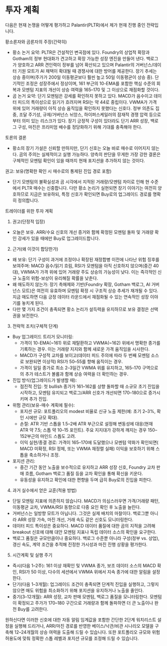 # 투자 계획

다음은 현재 논쟁을 어떻게 평가하고 Palantir(PLTR)에서 제가 현재 진행 중인 전략입니다.

황소론자와 곰론자의 주장(간략히)
- 황소 논거 요약: PLTR은 건설적인 변곡점에 있다. Foundry의 상업적 확장과 Gotham의 정부 현대화가 견고하고 확장 가능한 성장 엔진을 만들어 낸다. 백로그가 양호하고 ARR 견인력이 정부를 넘어 확산되고 있으며 Palantir의 거버넌스/데이터 기원 모트가 AI 채택이 확대될 때 경쟁사에 대한 방어를 제공한다. 장기 추세는 상승 중이며(주가가 200일 이동평균보다 훨씬 높고 50일 이동평균이 상승 중). 단기적인 조정은 성장주에서 정상이며, 161 부근의 10-EMA를 포함한 핵심 수준의 회복과 모멘텀 지표의 개선이 상승 여력을 165–170 및 그 이상으로 재점화할 것이다.
- 곰 논거 요약: 단기 모멘텀은 강세를 확인하지 못하고 있다. MACD가 음수이고 데이터 피드의 특이성으로 읽기가 흐려지며 RSI는 약 44로 중립이다. VWMA가 가격 위에 있어 거래량이 아직 상승 움직임을 확인하지 못했다는 신호다. 정부 의존도 집중, 조달 주기성, 규제/거버넌스 뉘앙스, 하이퍼스케일러의 잠재적 경쟁 압력 등으로부터 의미 있는 리스크가 있다. 장기 긍정적 구성이 있더라도 단기 ARR 성장, 백로그 구성, 마진은 프리미엄 배수를 정당화하기 위해 기대를 충족해야 한다.

토론의 결론
- 황소의 장기 가설은 신뢰할 만하지만, 단기 신호는 오늘 바로 매수로 이어지지 않는다. 곰의 주의는 실제적이고 실행 가능하다. 양측의 판단을 무게한 가장 강한 결론은 구체적인 모멘텀 확인이 있을 때까지 현재 포지션을 추가하지 않는 것이다.

권고: 보유(명확한 확인 시 매수로의 통제된 진입 경로 포함)
- 단기 모멘텀의 불확실성과 곰 시각에서 지적된 거래량/모멘텀 차이로 인해 현 수준에서 PLTR 매수는 신중합니다. 다만 황소 논리가 실현되면 장기 이야기는 여전히 양호하므로 지금은 보유하되, 특정 신호가 확인되면 Buy로의 업그레이드 경로를 명확히 정의합니다.

트레이더를 위한 투자 계획
1) 권고(단정적 입장)
- 오늘은 보유. ARR/수요 신호의 개선 증거와 함께 확정된 모멘텀 돌파 및 거래량 확인 강세가 있을 때에만 Buy로 업그레이드합니다.

2) 근거(왜 이것이 합당한가)
- 왜 보유: 단기 구성이 과거에 조정이나 확장된 재정합병 이전에 나타난 위험 징후를 보여주며: MACD 음수/읽기 흐림, RSI가 모멘텀을 아직 신호하지 않으며(중간 40대), VWMA가 가격 위에 있어 거래량 주도 상승의 가능성이 낮다. 이는 즉각적인 신규 노출의 위험-보상이 유리해질 확률을 낮춘다.
- 왜 매도하지 않는가: 장기 촉매제와 기반(Foundry 확장, Gotham 백로그, AI 거버넌스 모트)은 여전히 유효하며 모멘텀 확정 시 구조적 상승 추세가 재개될 수 있다. 지금 매도하면 다음 긍정 데이터 라운드에서 재점화될 수 있는 연속적인 성장 이야기를 놓치게 된다.
- 다만 몇 가지 조건이 충족되면 황소 논리가 설득력을 유지하므로 보유 결정은 선택권을 보전한다.

3) 전략적 조치(구체적 단계)
- Buy 업그레이드 트리거 모니터링:
  - 가격이 10-EMA(~161) 위로 재탈환하고 VWMA(~162) 위에서 명확한 종가를 기록하는 경우. 이는 거래량 지지와 함께 새로운 가격 움직임을 시사한다.
  - MACD가 구성적 교차를 보이고(데이터 피드 주의에 따라 두 번째 모멘텀 소스로 보완되면 이상적) RSI가 50–55를 향해 움직이는 경우.
  - 가격이 일일 종가로 최소 2–3일간 VWMA 위를 유지하고, 165–170 구역으로의 추가 테스트가 볼륨과 함께 상승 여력을 더 확인하는 경우.
- 진입 방식(업그레이드가 발생할 때):
  - 점진적 진입: 첫 bullish 종가가 161–162를 상향 돌파할 때 소규모 초기 진입을 시작하고, 모멘텀 유지되고 백로그/ARR 신호가 개선되면 170–180으로 증가시키며 추가 진입.
- 위험 관리(보유-매수 계획에 필수):
  - 포지션 규모: 포트폴리오의 modest 비율로 신규 노출 제한(예: 초기 2–3%, 확인 시에만 규모 확대).
  - 손절: ATR 기반 스톱을 1.5–2배 ATR 부근으로 설정해 변동성에 대응(현재 ATR 약 7.5; 스톱 약 10–15 포인트). 주요 지지대가 강하게 깨지는 경우 150–152부근의 마인드 스톱도 고려.
  - 이익 실현/종결 경로: 가격이 165–170에 도달했으나 모멘텀 약화가 확인되면( MACD 미확정, RSI 정체, 또는 VWMA 재정렬 실패) 이익을 보호하기 위해 스톱을 축소하거나 조정.
- 포지션 관리:
  - 중간 기간 동안 노출을 보수적으로 유지하고 ARR 성장 신호, Foundry 교차 판매 흐름, Gotham 백로그 품질 등을 교차 확인을 통해 확신을 키운다.
  - 유동성을 유지하고 확인에 대한 편향을 두며 급히 Buy로의 진입을 피한다.

4) 과거 실수에서 얻은 교훈(적용 방법)
- 단일 모멘텀 지표에 의존하지 않습니다. MACD가 의심스러우면 가격/거래량 패턴, 이동평균 교차, VWMA/RSI 동향으로 다중 요인 확인 후 노출을 늘린다.
- 거버넌스는 일방향 모트가 아닙니다. 그것은 실제 배치의 마찰이다. 백로그뿐 아니라 ARR 성장 가속, 마진 개선, 거래 속도 같은 신호도 모니터링한다.
- 데이터 피드 특이성은 중요하다. MACD 데이터 품질에 대한 곰의 지적을 고려해 breakout 신호에 대해 대안 모멘텀 지표나 독립 데이터 소스의 확인을 요구한다.
- 백로그 품질은 규모만큼이나 중요하다. 백로그 수준뿐 아니라 구성(정부 vs. 상업), 갱신 속도, 계약 조건을 추적해 진정한 가시성과 마진 진행 상황을 평가한다.

5) 시간계획 및 실행 주기
- 즉시(다음 1–2주): 161 이상 재확인 및 VWMA 종가, 보조 데이터 소스의 MACD 확인, RSI가 50 이상, 다수의 세션에서 VWMA 위에서 지속 종가에 대한 알림을 설정한다.
- 단기(다음 1–3개월): 업그레이드 조건이 충족되면 단계적 진입을 실행하고, 그렇지 않으면 매도 위험을 최소화하기 위해 포지션을 유지하거나 노출을 줄인다.
- 중기(3–12개월): ARR 성장, 교차 판매 모멘텀, 백로그 품질을 모니터링한다. 모멘텀이 확정되고 주가가 170–180 구간으로 거래량과 함께 돌파하면 더 큰 노출이나 완전 Buy를 고려한다.

원하신다면 이러한 신호에 대한 자동 알림 임계값을 포함한 간단한 2단계 워치리스트 설정을 실행해 드리거나, ARR/마진 경로를 반영한 베이스/낙관/비관 시나리오 모델을 구축해 12–24개월의 상승 여력을 도출해 드릴 수 있습니다. 또한 포트폴리오 규모와 위험 허용도에 맞춰 정확한 스톱 레벨과 포지션 규모를 조정해 드릴 수 있습니다.
